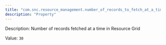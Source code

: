 ```yaml
---
title: "com.snc.resource_management.number_of_records_to_fetch_at_a_time"
description: "Property"
---
```


Description: Number of records fetched at a time in Resource Grid

Value: `30`